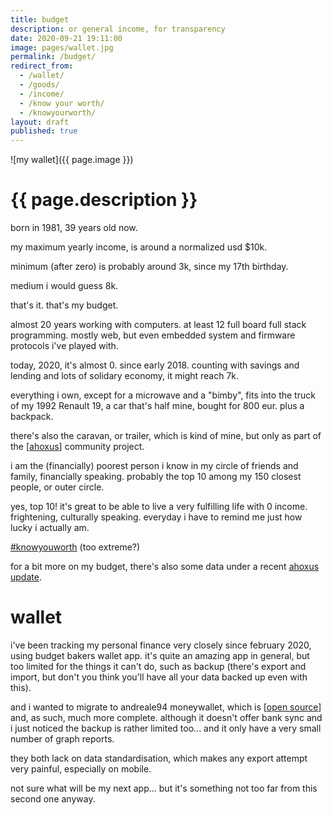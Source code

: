 ```yaml
---
title: budget
description: or general income, for transparency
date: 2020-09-21 19:11:00
image: pages/wallet.jpg
permalink: /budget/
redirect_from:
  - /wallet/
  - /goods/
  - /income/
  - /know your worth/
  - /knowyourworth/
layout: draft
published: true
---
```


![my wallet]({{ page.image }})

# {{ page.description }}

born in 1981, 39 years old now.

my maximum yearly income, is around a normalized usd $10k.

minimum (after zero) is probably around 3k, since my 17th birthday.

medium i would guess 8k.

that's it. that's my budget.

almost 20 years working with computers. at least 12 full board full stack programming. mostly web, but even embedded system and firmware protocols i've played with.

today, 2020, it's almost 0. since early 2018. counting with savings and lending and lots of solidary economy, it might reach 7k.

everything i own, except for a microwave and a "bimby", fits into the truck of my 1992 Renault 19, a car that's half mine, bought for 800 eur. plus a backpack.

there's also the caravan, or trailer, which is kind of mine, but only as part of the [[ahoxus](/ahoxus)] community project.

i am the (financially) poorest person i know in my circle of friends and family, financially speaking. probably the top 10 among my 150 closest people, or outer circle.

yes, top 10! it's great to be able to live a very fulfilling life with 0 income. frightening, culturally speaking. everyday i have to remind me just how lucky i actually am.

[#knowyouworth](https://www.producthunt.com/posts/know-your-worth) (too extreme?)

for a bit more on my budget, there's also some data under a recent [ahoxus update](/ahoxus).

# wallet

i've been tracking my personal finance very closely since february 2020, using budget bakers wallet app. it's quite an amazing app in general, but too limited for the things it can't do, such as backup (there's export and import, but don't you think you'll have all your data backed up even with this).

and i wanted to migrate to andreale94 moneywallet, which is [[open source](/open)] and, as such, much more complete. although it doesn't offer bank sync and i just noticed the backup is rather limited too... and it only have a very small number of graph reports.

they both lack on data standardisation, which makes any export attempt very painful, especially on mobile.

not sure what will be my next app... but it's something not too far from this second one anyway.
